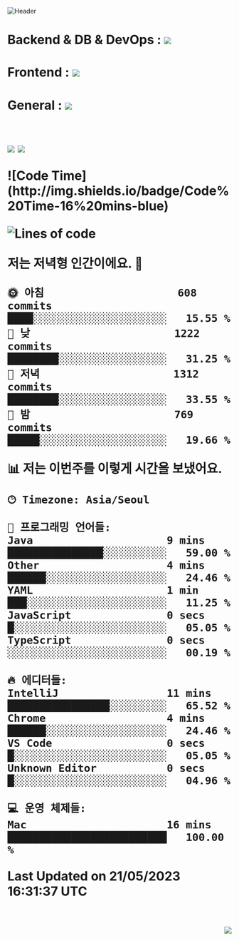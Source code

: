 ![Header](https://capsule-render.vercel.app/api?type=waving&height=200&width=100%&text=HI!&nbsp;I'm&nbsp;YANA!&color=gradient)
<!-- 스킬 START -->
<p align="center">
  <h1>Backend & DB & DevOps : </span><img src="https://skillicons.dev/icons?i=java,spring,gradle,mysql,mongodb,nodejs,aws,nginx,docker" /><br/>
  <h1>Frontend : </span><img src="https://skillicons.dev/icons?i=html,css,js,react,redux" /><br/>
  <h1>General : </span><img src="https://skillicons.dev/icons?i=git,github,idea,eclipse,vscode,figma,postman" />
  <br/><br/>
</p>
<!-- 스킬 START -->
<!--
**Yana94Ko/Yana94Ko** is a ✨ _special_ ✨ repository because its `README.md` (this file) appears on your GitHub profile.

Here are some ideas to get you started:

- 🔭 I’m currently working on ...
- 🌱 I’m currently learning ...
- 👯 I’m looking to collaborate on ...
- 🤔 I’m looking for help with ...
- 💬 Ask me about ...
- 📫 How to reach me: ...
- 😄 Pronouns: ...
- ⚡ Fun fact: ...
-->

<!--깃허브 상태 START-->
<picture white-space="nowrap">
<source
  srcset="https://github-readme-stats.vercel.app/api?username=Yana94Ko&show_icons=true&theme=dark&card_width=495&count_private=true&custom_title=🧐&nbsp;Yana의&nbsp;Github&nbsp;현황은?"
  media="(prefers-color-scheme: dark)"
/>
<source
  srcset="https://github-readme-stats.vercel.app/api?username=Yana94Ko&show_icons=true&card_width=495&count_private=true&custom_title=🧐&nbsp;Yana의&nbsp;Github&nbsp;현황은?"
  media="(prefers-color-scheme: light), (prefers-color-scheme: no-preference)"
/>
<img src="https://github-readme-stats.vercel.app/api?username=Yana94Ko&show_icons=true&card_width=495&count_private=true&custom_title=🧐&nbsp;Yana의&nbsp;Github&nbsp;현황은?" />
</picture>
<img src="https://github-readme-stats.vercel.app/api/wakatime?username=Yana94Ko&layout=compact&custom_title=💻&nbsp;Yana가&nbsp;언어를&nbsp;사용한&nbsp;시간!&nbsp;%28&nbsp;since+2023.05.21&nbsp;%29"/>
<!--깃허브 상태 END-->

<!-- wakatime START-->
<!-- wakatime START-->
<p>
<!--START_SECTION:waka-->
![Code Time](http://img.shields.io/badge/Code%20Time-16%20mins-blue)

![Lines of code](https://img.shields.io/badge/%EC%A0%80%EB%8A%94%20%EC%97%AC%ED%83%9C%EA%B9%8C%EC%A7%80%20-14.8%20million%20%EC%A4%84%EC%9D%98%20%EC%BD%94%EB%93%9C%EB%A5%BC%20%EC%9E%91%EC%84%B1%ED%96%88%EC%96%B4%EC%9A%94.-blue)

**저는 저녁형 인간이에요. 🦉** 

```text
🌞 아침                     608 commits         ████░░░░░░░░░░░░░░░░░░░░░   15.55 % 
🌆 낮　                     1222 commits        ████████░░░░░░░░░░░░░░░░░   31.25 % 
🌃 저녁                     1312 commits        ████████░░░░░░░░░░░░░░░░░   33.55 % 
🌙 밤　                     769 commits         █████░░░░░░░░░░░░░░░░░░░░   19.66 % 
```


📊 **저는 이번주를 이렇게 시간을 보냈어요.** 

```text
🕑︎ Timezone: Asia/Seoul

💬 프로그래밍 언어들: 
Java                     9 mins              ███████████████░░░░░░░░░░   59.00 % 
Other                    4 mins              ██████░░░░░░░░░░░░░░░░░░░   24.46 % 
YAML                     1 min               ███░░░░░░░░░░░░░░░░░░░░░░   11.25 % 
JavaScript               0 secs              █░░░░░░░░░░░░░░░░░░░░░░░░   05.05 % 
TypeScript               0 secs              ░░░░░░░░░░░░░░░░░░░░░░░░░   00.19 % 

🔥 에디터들: 
IntelliJ                 11 mins             ████████████████░░░░░░░░░   65.52 % 
Chrome                   4 mins              ██████░░░░░░░░░░░░░░░░░░░   24.46 % 
VS Code                  0 secs              █░░░░░░░░░░░░░░░░░░░░░░░░   05.05 % 
Unknown Editor           0 secs              █░░░░░░░░░░░░░░░░░░░░░░░░   04.96 % 

💻 운영 체제들: 
Mac                      16 mins             █████████████████████████   100.00 % 
```

 Last Updated on 21/05/2023 16:31:37 UTC
<!--END_SECTION:waka-->
</p>
<!--깃허브 language START
[![Yana94Ko's wakatime stats](https://github-readme-stats.vercel.app/api/wakatime?username=Yana94Ko)](https://github.com/anuraghazra/github-readme-stats)
깃허브 language END-->

<!--깃허브 most used language START
![Top Langs](https://github-readme-stats.vercel.app/api/top-langs/?username=Yana94Ko&layout=compact)
<!--깃허브 most used language END-->
  
<!--방문자 수 START-->
<p align="right">
  <br/>
  <img src = "https://hits.seeyoufarm.com/api/count/incr/badge.svg?url=https%3A%2F%2Fgithub.com%2FYana94Ko&count_bg=%2360BBE5&title_bg=%23AAAAAA&icon=&align=right&icon_color=%23E7E7E7&title=%EA%B9%83%ED%97%88%EB%B8%8C+%EB%B0%A9%EB%AC%B8%EC%9E%90+%EC%88%98&nbsp;%28&nbsp;hits+%7C+since+2023.05.21&nbsp;%29&edge_flat=false"/>
</p>
<!--방문자 수 END-->
